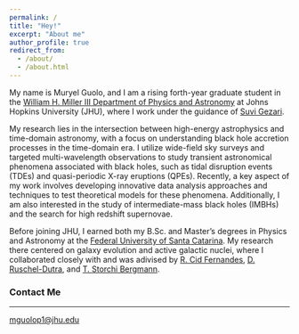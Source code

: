 ```yaml
---
permalink: /
title: "Hey!"
excerpt: "About me"
author_profile: true
redirect_from: 
  - /about/
  - /about.html
---
```



My name is Muryel Guolo, and I am a rising forth-year graduate student in the <a href="https://physics-astronomy.jhu.edu" target="_blank">William H. Miller III Department of Physics and Astronomy</a> at Johns Hopkins University (JHU), where I work under the guidance of <a href="https://physics-astronomy.jhu.edu/directory/suvi-gezari/" target="_blank">Suvi Gezari</a>.

My research lies in the intersection between high-energy astrophysics and time-domain astronomy, with a focus on understanding black hole accretion processes in the time-domain era. I utilize wide-field sky surveys and targeted multi-wavelength observations to study transient astronomical phenomena associated with black holes, such as tidal disruption events (TDEs) and quasi-periodic X-ray eruptions (QPEs). Recently, a key aspect of my work involves developing innovative data analysis approaches and techniques to test theoretical models for these phenomena. Additionally, I am also interested in the study of intermediate-mass black holes (IMBHs) and the search for high redshift supernovae.

Before joining JHU, I earned both my B.Sc. and Master’s degrees in Physics and Astronomy at the <a href="https://ppgfsc.posgrad.ufsc.br/?lang=en" target="_blank">Federal University of Santa Catarina</a>. My research there centered on galaxy evolution and active galactic nuclei, where I collaborated closely with and was adivised by <a href="https://scholar.google.com.br/citations?user=_NWGzLIAAAAJ&hl=en" target="_blank">R. Cid Fernandes</a>, <a href="https://scholar.google.com/citations?user=rGfZ3zoAAAAJ&hl=en" target="_blank">D. Ruschel-Dutra</a>, and <a href="https://scholar.google.com.br/citations?user=-qF-yBUAAAAJ&hl=pt-BR" target="_blank">T. Storchi Bergmann</a>.

### Contact Me
---
mguolop1@jhu.edu
